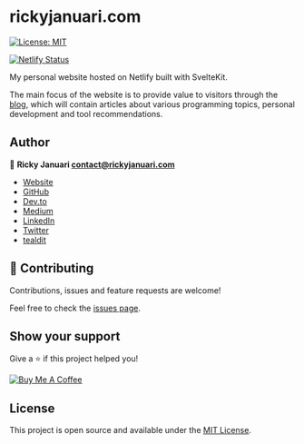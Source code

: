 # rickyjanuari.com

[![License: MIT](https://img.shields.io/badge/License-MIT-blue.svg)](https://opensource.org/licenses/MIT)

[![Netlify Status](https://api.netlify.com/api/v1/badges/eae4cbc6-27fb-4953-b6d4-e5b9959b8992/deploy-status)](https://app.netlify.com/sites/rickyjanuari/deploys)

My personal website hosted on Netlify built with SvelteKit.

The main focus of the website is to provide value to visitors through the [blog](https://rickyjanuari.com/blog), which will contain articles about various programming topics, personal development and tool recommendations.

## Author

👤 **Ricky Januari <contact@rickyjanuari.com>**

- [Website](https://rickyjanuari.com)
- [GitHub](https://github.com/rickyjanuari)
- [Dev.to](https://dev.to/rickyjanuari)
- [Medium](https://medium.com/@rickyjanuari)
- [LinkedIn](https://www.linkedin.com/in/rickyjanuari/)
- [Twitter](https://twitter.com/rickyjanuari)
- [tealdit](https://www.tealdit.com/user/chimpcmder)

## 🤝 Contributing

Contributions, issues and feature requests are welcome!

Feel free to check the [issues page](https://github.com/rickyjanuari/rickyjanuari.com/issues).

## Show your support

Give a ⭐️ if this project helped you!

<!-- <a href="https://www.patreon.com/asdf">
  <img src="https://c5.patreon.com/external/logo/become_a_patron_button@2x.png" width="160">
</a> -->

<a href="https://www.buymeacoffee.com/rickyjanuari" target="_blank"><img src="https://cdn.buymeacoffee.com/buttons/default-orange.png" alt="Buy Me A Coffee"></a>

## License

This project is open source and available under the [MIT License](LICENSE).
